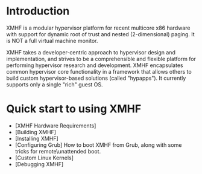 # Introduction

XMHF is a modular hypervisor platform for recent multicore x86 hardware with support for dynamic root of trust and nested (2-dimensional) paging.  It is NOT a full virtual machine monitor.

XMHF takes a developer-centric approach to hypervisor design and implementation, and strives to be a comprehensible and flexible platform for performing hypervisor research and development. XMHF encapsulates common hypervisor core functionality in a framework that allows others to build custom hypervisor-based solutions (called "hypapps"). It currently supports only a single "rich" guest OS.

# Quick start to using XMHF

* [XMHF Hardware Requirements]
* [Building XMHF]
* [Installing XMHF]
* [Configuring Grub] How to boot XMHF from Grub, along with some tricks for remote\unattended boot.
* [Custom Linux Kernels]
* [Debugging XMHF]

